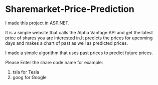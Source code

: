 # Sharemarket-Price-Prediction

I made this project in ASP.NET.

It is a simple website that calls the Alpha Vantage API and get the latest price of shares you are interested in.It predicts the prices 
for upcoming days and makes a chart of past as well as predicted prices.

I made a simple algorithm that uses past prices to predict future prices.

Please Enter the share code name for example:
1. tsla for Tesla
2. goog for Google

